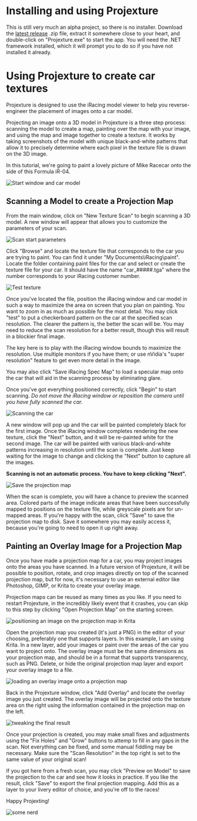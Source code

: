 # Installing and using Projexture

This is still very much an alpha project, so there is no installer. Download the [latest release](https://github.com/zzm634/projexture/releases) .zip file, extract it somewhere close to your heart, and double-click on "Projexture.exe" to start the app. You will need the .NET framework installed, which it will prompt you to do so if you have not installed it already.

# Using Projexture to create car textures

Projexture is designed to use the iRacing model viewer to help you reverse-engineer the placement of images onto a car model.

Projecting an image onto a 3D model in Projexture is a three step process: scanning the model to create a map, painting over the map with your image, and using the map and image together to create a texture. It works by taking screenshots of the model with unique black-and-white patterns that allow it to precisely determine where each pixel in the texture file is drawn on the 3D image.

In this tutorial, we're going to paint a lovely picture of Mike Racecar onto the side of this Formula iR-04.

![Start window and car model](1_starting_screen.PNG)

## Scanning a Model to create a Projection Map

From the main window, click on "New Texture Scan" to begin scanning a 3D model. A new window will appear that allows you to customize the parameters of your scan.

![Scan start parameters](2_browse_to_texture.PNG)

Click "Browse" and locate the texture file that corresponds to the car you are trying to paint. You can find it under "My Documents\iRacing\paint". Locate the folder containing paint files for the car and select or create the texture file for your car. It should have the name "car_#####.tga" where the number corresponds to your iRacing customer number.

![Test texture](3_test_texture.PNG)

Once you've located the file, position the iRacing window and car model in such a way to maximize the area on screen that you plan on painting. You want to zoom in as much as possible for the most detail. You may click "test" to put a checkerboard pattern on the car at the specified scan resolution. The clearer the pattern is, the better the scan will be. You may need to reduce the scan resolution for a better result, though this will result in a blockier final image.

The key here is to play with the iRacing window bounds to maximize the resolution. Use multiple monitors if you have them; or use nVidia's "super resolution" feature to get even more detail in the image.

You may also click "Save iRacing Spec Map" to load a specular map onto the car that will aid in the scanning process by eliminating glare.

Once you've got everything positioned correctly, click "Begin" to start scanning. *Do not move the iRacing window or reposition the camera until you have fully scanned the car.*

![Scanning the car](4_scan.gif)

 A new window will pop up and the car will be painted completely black for the first image. Once the iRacing window completes rendering the new texture, click the "Next" button, and it will be re-painted white for the second image. The car will be painted with various black-and-white patterns increasing in resolution until the scan is complete. Just keep waiting for the image to change and clicking the "Next" button to capture all the images.

**Scanning is not an automatic process. You have to keep clicking "Next".**

![Save the projection map](5_preview_and_save_map.png)

When the scan is complete, you will have a chance to preview the scanned area. Colored parts of the image indicate areas that have been successfully mapped to positions on the texture file, while greyscale pixels are for un-mapped areas. If you're happy with the scan, click "Save" to save the projection map to disk. Save it somewhere you may easily access it, because you're going to need to open it up right away.

## Painting an Overlay Image for a Projection Map

Once you have made a projection map for a car, you may project images onto the areas you have scanned. In a future version of Projexture, it will be possible to position, rotate, and crop images directly on top of the scanned projection map, but for now, it's necessary to use an external editor like Photoshop, GIMP, or Krita to create your overlay image.

Projection maps can be reused as many times as you like. If you need to restart Projexture, in the incredibly likely event that it crashes, you can skip to this step by clicking "Open Projection Map" on the starting screen.

![positioning an image on the projection map in Krita](6_placing_mike.gif)

Open the projection map you created (it's just a PNG) in the editor of your choosing, preferably one that supports layers. In this example, I am using Krita. In a new layer, add your images or paint over the areas of the car you want to project onto. The overlay image must be the same dimensions as your projection map, and should be in a format that supports transparency, such as PNG. Delete, or hide the original projection map layer and export your overlay image to a file.

![loading an overlay image onto a projection map](7_load_overlay.png)

Back in the Projexture window, click "Add Overlay" and locate the overlay image you just created. The overlay image will be projected onto the texture area on the right using the information contained in the projection map on the left.

![tweaking the final result](8_adjust_parameters_and_preview.png)

Once your projection is created, you may make small fixes and adjustments using the "Fix Holes" and "Grow" buttons to attemp to fill in any gaps in the scan. Not everything can be fixed, and some manual fiddling may be necessary. Make sure the "Scan Resolution" in the top right is set to the same value of your original scan!

If you got here from a fresh scan, you may click "Preview on Model" to save the projection to the car and see how it looks in practice. If you like the result, click "Save" to export the final projection mapping. Add this as a layer to your livery editor of choice, and you're off to the races!

Happy Projexting!

![some nerd](9_gabe_on_car.PNG)